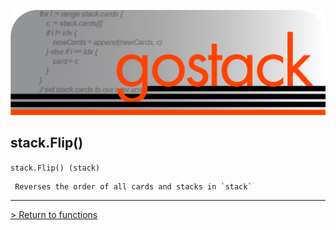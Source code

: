 ![Banner](../../images/gostack_SmallerTransparent.png)

 <h2>stack.Flip()</h2>

 `stack.Flip() (stack)`

```
 Reverses the order of all cards and stacks in `stack`
```

---

 [> Return to functions](../functionsAPI.md)